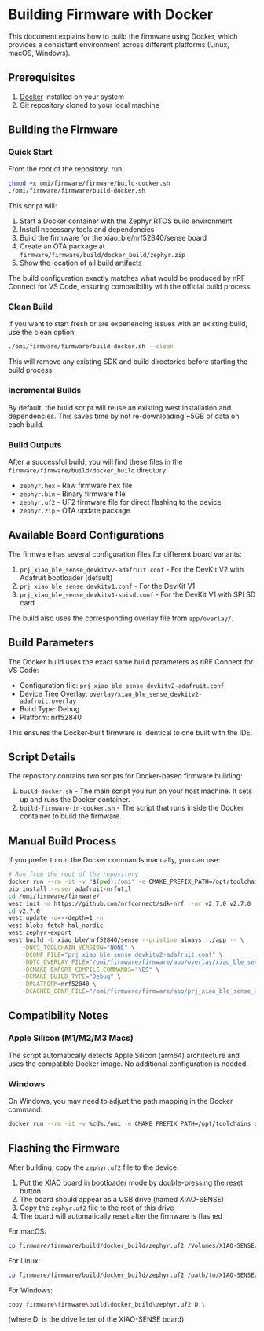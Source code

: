 # Building Firmware with Docker

This document explains how to build the firmware using Docker, which provides a consistent environment across different platforms (Linux, macOS, Windows).

## Prerequisites

1. [Docker](https://www.docker.com/products/docker-desktop/) installed on your system
2. Git repository cloned to your local machine

## Building the Firmware

### Quick Start

From the root of the repository, run:

```bash
chmod +x omi/firmware/firmware/build-docker.sh
./omi/firmware/firmware/build-docker.sh
```

This script will:
1. Start a Docker container with the Zephyr RTOS build environment
2. Install necessary tools and dependencies
3. Build the firmware for the xiao_ble/nrf52840/sense board
4. Create an OTA package at `firmware/firmware/build/docker_build/zephyr.zip`
5. Show the location of all build artifacts

The build configuration exactly matches what would be produced by nRF Connect for VS Code, ensuring compatibility with the official build process.

### Clean Build

If you want to start fresh or are experiencing issues with an existing build, use the clean option:

```bash
./omi/firmware/firmware/build-docker.sh --clean
```

This will remove any existing SDK and build directories before starting the build process.

### Incremental Builds

By default, the build script will reuse an existing west installation and dependencies. This saves time by not re-downloading ~5GB of data on each build.

### Build Outputs

After a successful build, you will find these files in the `firmware/firmware/build/docker_build` directory:

- `zephyr.hex` - Raw firmware hex file
- `zephyr.bin` - Binary firmware file
- `zephyr.uf2` - UF2 firmware file for direct flashing to the device
- `zephyr.zip` - OTA update package

## Available Board Configurations

The firmware has several configuration files for different board variants:

1. `prj_xiao_ble_sense_devkitv2-adafruit.conf` - For the DevKit V2 with Adafruit bootloader (default)
2. `prj_xiao_ble_sense_devkitv1.conf` - For the DevKit V1
3. `prj_xiao_ble_sense_devkitv1-spisd.conf` - For the DevKit V1 with SPI SD card

The build also uses the corresponding overlay file from `app/overlay/`.

## Build Parameters

The Docker build uses the exact same build parameters as nRF Connect for VS Code:
- Configuration file: `prj_xiao_ble_sense_devkitv2-adafruit.conf`
- Device Tree Overlay: `overlay/xiao_ble_sense_devkitv2-adafruit.overlay`
- Build Type: Debug
- Platform: nrf52840

This ensures the Docker-built firmware is identical to one built with the IDE.

## Script Details

The repository contains two scripts for Docker-based firmware building:

1. `build-docker.sh` - The main script you run on your host machine. It sets up and runs the Docker container.
2. `build-firmware-in-docker.sh` - The script that runs inside the Docker container to build the firmware.

## Manual Build Process

If you prefer to run the Docker commands manually, you can use:

```bash
# Run from the root of the repository
docker run --rm -it -v "$(pwd):/omi" -e CMAKE_PREFIX_PATH=/opt/toolchains -e PATH="/root/.local/bin:$PATH" ghcr.io/zephyrproject-rtos/ci bash
pip install --user adafruit-nrfutil
cd /omi/firmware/firmware/
west init -m https://github.com/nrfconnect/sdk-nrf --mr v2.7.0 v2.7.0
cd v2.7.0
west update -o=--depth=1 -n
west blobs fetch hal_nordic
west zephyr-export
west build -b xiao_ble/nrf52840/sense --pristine always ../app -- \
    -DNCS_TOOLCHAIN_VERSION="NONE" \
    -DCONF_FILE="prj_xiao_ble_sense_devkitv2-adafruit.conf" \
    -DDTC_OVERLAY_FILE="/omi/firmware/firmware/app/overlay/xiao_ble_sense_devkitv2-adafruit.overlay" \
    -DCMAKE_EXPORT_COMPILE_COMMANDS="YES" \
    -DCMAKE_BUILD_TYPE="Debug" \
    -DPLATFORM=nrf52840 \
    -DCACHED_CONF_FILE="/omi/firmware/firmware/app/prj_xiao_ble_sense_devkitv2-adafruit.conf"
```

## Compatibility Notes

### Apple Silicon (M1/M2/M3 Macs)

The script automatically detects Apple Silicon (arm64) architecture and uses the compatible Docker image. No additional configuration is needed.

### Windows

On Windows, you may need to adjust the path mapping in the Docker command:

```bash
docker run --rm -it -v %cd%:/omi -e CMAKE_PREFIX_PATH=/opt/toolchains ghcr.io/zephyrproject-rtos/ci bash
```

## Flashing the Firmware

After building, copy the `zephyr.uf2` file to the device:

1. Put the XIAO board in bootloader mode by double-pressing the reset button
2. The board should appear as a USB drive (named XIAO-SENSE)
3. Copy the `zephyr.uf2` file to the root of this drive
4. The board will automatically reset after the firmware is flashed

For macOS:
```bash
cp firmware/firmware/build/docker_build/zephyr.uf2 /Volumes/XIAO-SENSE/
```

For Linux:
```bash
cp firmware/firmware/build/docker_build/zephyr.uf2 /path/to/XIAO-SENSE/
```

For Windows:
```bash
copy firmware\firmware\build\docker_build\zephyr.uf2 D:\
```
(where D: is the drive letter of the XIAO-SENSE board)
